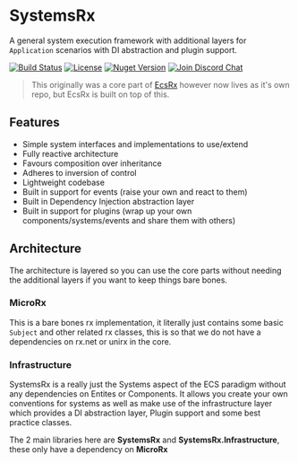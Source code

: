 # SystemsRx
A general system execution framework with additional layers for `Application` scenarios with DI abstraction and plugin support.

[![Build Status][build-status-image]][build-status-url]
[![License][license-image]][license-url]
[![Nuget Version][nuget-image]][nuget-url]
[![Join Discord Chat][discord-image]][discord-url]

> This originally was a core part of [EcsRx](https://github.com/EcsRx/ecsrx) however now lives as it's own repo, but EcsRx is built on top of this.

## Features

- Simple system interfaces and implementations to use/extend
- Fully reactive architecture
- Favours composition over inheritance
- Adheres to inversion of control
- Lightweight codebase
- Built in support for events (raise your own and react to them)
- Built in Dependency Injection abstraction layer
- Built in support for plugins (wrap up your own components/systems/events and share them with others)

## Architecture

The architecture is layered so you can use the core parts without needing the additional layers if you want to keep things bare bones.

### MicroRx

This is a bare bones rx implementation, it literally just contains some basic `Subject` and other related rx classes, this is so that we do not have a dependencies on rx.net or unirx in the core.

### Infrastructure

SystemsRx is a really just the Systems aspect of the ECS paradigm without any dependencies on Entites or Components. It allows you create your own conventions for systems as well as make use of the infrastructure layer which provides a DI abstraction layer, Plugin support and some best practice classes.

The 2 main libraries here are **SystemsRx** and **SystemsRx.Infrastructure**, these only have a dependency on **MicroRx**

[build-status-image]: https://ci.appveyor.com/api/projects/status/6incybkqawq9qe7u?svg=true
[build-status-url]: https://ci.appveyor.com/project/grofit/systemsrx/branch/main
[nuget-image]: https://img.shields.io/nuget/v/systemsrx.svg
[nuget-url]: https://www.nuget.org/packages/SystemsRx/
[discord-image]: https://img.shields.io/discord/488609938399297536.svg
[discord-url]: https://discord.gg/bS2rnGz
[license-image]: https://img.shields.io/github/license/ecsrx/ecsrx.svg
[license-url]: https://github.com/EcsRx/systemsrx/blob/master/LICENSE